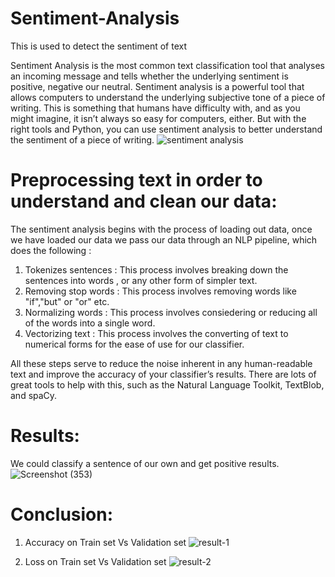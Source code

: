 # Sentiment-Analysis
This is used to detect the sentiment of text

Sentiment Analysis is the most common text classification tool that analyses an incoming message and tells whether the underlying sentiment is positive, negative our neutral.
Sentiment analysis is a powerful tool that allows computers to understand the underlying subjective tone of a piece of writing. This is something that humans have difficulty with, and as you might imagine, it isn’t always so easy for computers, either. But with the right tools and Python, you can use sentiment analysis to better understand the sentiment of a piece of writing.
![sentiment analysis](https://user-images.githubusercontent.com/77839791/108054505-be877e00-7074-11eb-9170-aabe45ee22af.png)

# Preprocessing text in order to understand and clean our data:

The sentiment analysis begins with the process of loading out data, once we have loaded our data we pass our data through an NLP pipeline, which does the following :
1. Tokenizes sentences : This process involves breaking down the sentences into words , or any other form of simpler text.
2. Removing stop words : This process involves removing words like "if","but" or "or" etc.
3. Normalizing words : This process involves consiedering or reducing all of the words into a single word.
4. Vectorizing text : This process involves the converting of text to numerical forms for the ease of use for our classifier.

All these steps serve to reduce the noise inherent in any human-readable text and improve the accuracy of your classifier’s results. There are lots of great tools to help with this, such as the Natural Language Toolkit, TextBlob, and spaCy.



# Results:
We could classify a sentence of our own and get positive results.
![Screenshot (353)](https://user-images.githubusercontent.com/77839791/108062734-3c9d5200-7080-11eb-9021-2795013a8f66.png)


# Conclusion:

1. Accuracy on Train set Vs Validation set
![result-1](https://user-images.githubusercontent.com/77839791/108054614-e4148780-7074-11eb-997e-a681c7dc7726.png)

2. Loss on Train set Vs Validation set
![result-2](https://user-images.githubusercontent.com/77839791/108054737-0efedb80-7075-11eb-978a-344f192b0cf9.png)

